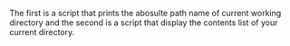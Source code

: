 The first is a script that prints the abosulte path name of current working directory and the second is a script that display the contents list of your current directory.

